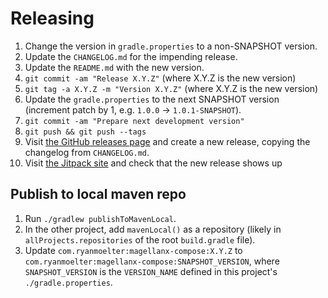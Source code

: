 # Releasing

1. Change the version in `gradle.properties` to a non-SNAPSHOT version.
2. Update the `CHANGELOG.md` for the impending release.
3. Update the `README.md` with the new version.
4. `git commit -am "Release X.Y.Z"` (where X.Y.Z is the new version)
5. `git tag -a X.Y.Z -m "Version X.Y.Z"` (where X.Y.Z is the new version)
6. Update the `gradle.properties` to the next SNAPSHOT version (increment patch by 1, e.g. `1.0.0` → `1.0.1-SNAPSHOT`).
7. `git commit -am "Prepare next development version"`
8. `git push && git push --tags`
9. Visit [the GitHub releases page](https://github.com/ryanmoelter/magellanx/releases) and create a
   new release, copying the changelog from `CHANGELOG.md`.
10. Visit [the Jitpack site](https://jitpack.io/#com.ryanmoelter/magellanx) and check that the new
    release shows up

## Publish to local maven repo

1. Run `./gradlew publishToMavenLocal`.
2. In the other project, add `mavenLocal()` as a repository (likely in `allProjects.repositories` of
   the root `build.gradle` file).
3. Update `com.ryanmoelter:magellanx-compose:X.Y.Z`
   to `com.ryanmoelter:magellanx-compose:SNAPSHOT_VERSION`, where `SNAPSHOT_VERSION` is
   the `VERSION_NAME` defined in this project's `./gradle.properties`.
